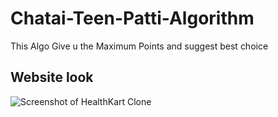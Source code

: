 # Chatai-Teen-Patti-Algorithm

This Algo Give u the Maximum Points and suggest best choice

## Website look

![Screenshot of HealthKart Clone](frontend/images/page2.png)
